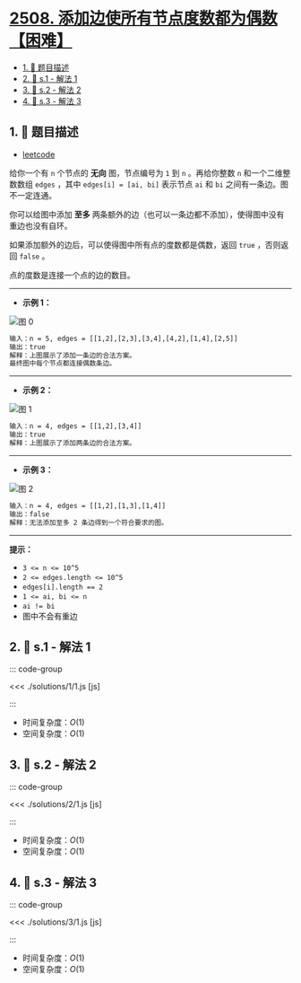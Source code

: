 # [2508. 添加边使所有节点度数都为偶数【困难】](https://github.com/tnotesjs/TNotes.leetcode/tree/main/notes/2508.%20%E6%B7%BB%E5%8A%A0%E8%BE%B9%E4%BD%BF%E6%89%80%E6%9C%89%E8%8A%82%E7%82%B9%E5%BA%A6%E6%95%B0%E9%83%BD%E4%B8%BA%E5%81%B6%E6%95%B0%E3%80%90%E5%9B%B0%E9%9A%BE%E3%80%91)

<!-- region:toc -->

- [1. 📝 题目描述](#1--题目描述)
- [2. 🎯 s.1 - 解法 1](#2--s1---解法-1)
- [3. 🎯 s.2 - 解法 2](#3--s2---解法-2)
- [4. 🎯 s.3 - 解法 3](#4--s3---解法-3)

<!-- endregion:toc -->

## 1. 📝 题目描述

- [leetcode](https://leetcode.cn/problems/add-edges-to-make-degrees-of-all-nodes-even/)

给你一个有 `n` 个节点的 **无向** 图，节点编号为 `1` 到 `n` 。再给你整数 `n` 和一个二维整数数组 `edges` ，其中 `edges[i] = [ai, bi]` 表示节点 `ai` 和 `bi` 之间有一条边。图不一定连通。

你可以给图中添加 **至多** 两条额外的边（也可以一条边都不添加），使得图中没有重边也没有自环。

如果添加额外的边后，可以使得图中所有点的度数都是偶数，返回 `true` ，否则返回 `false` 。

点的度数是连接一个点的边的数目。

---

- **示例 1：**

![图 0](https://cdn.jsdelivr.net/gh/tnotesjs/imgs@main/2025-09-27-20-36-59.png)

```txt
输入：n = 5, edges = [[1,2],[2,3],[3,4],[4,2],[1,4],[2,5]]
输出：true
解释：上图展示了添加一条边的合法方案。
最终图中每个节点都连接偶数条边。
```

---

- **示例 2：**

![图 1](https://cdn.jsdelivr.net/gh/tnotesjs/imgs@main/2025-09-27-20-37-14.png)

```txt
输入：n = 4, edges = [[1,2],[3,4]]
输出：true
解释：上图展示了添加两条边的合法方案。
```

---

- **示例 3：**

![图 2](https://cdn.jsdelivr.net/gh/tnotesjs/imgs@main/2025-09-27-20-37-20.png)

```txt
输入：n = 4, edges = [[1,2],[1,3],[1,4]]
输出：false
解释：无法添加至多 2 条边得到一个符合要求的图。
```

---

**提示：**

- `3 <= n <= 10^5`
- `2 <= edges.length <= 10^5`
- `edges[i].length == 2`
- `1 <= ai, bi <= n`
- `ai != bi`
- 图中不会有重边

## 2. 🎯 s.1 - 解法 1

::: code-group

<<< ./solutions/1/1.js [js]

:::

- 时间复杂度：$O(1)$
- 空间复杂度：$O(1)$

## 3. 🎯 s.2 - 解法 2

::: code-group

<<< ./solutions/2/1.js [js]

:::

- 时间复杂度：$O(1)$
- 空间复杂度：$O(1)$

## 4. 🎯 s.3 - 解法 3

::: code-group

<<< ./solutions/3/1.js [js]

:::

- 时间复杂度：$O(1)$
- 空间复杂度：$O(1)$
